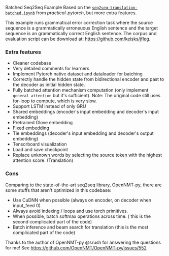Batched Seq2Seq Example
Based on the [`seq2seq-translation-batched.ipynb`](https://github.com/spro/practical-pytorch/blob/master/seq2seq-translation/seq2seq-translation-batched.ipynb) from *practical-pytorch*, but more extra features.

This example runs grammatical error correction task where the source sequence is a grammatically erroneuous English sentence and the target sequence is an grammatically correct English sentence. The corpus and evaluation script can be download at: https://github.com/keisks/jfleg.

### Extra features
- Cleaner codebase
- Very detailed comments for learners
- Implement Pytorch native dataset and dataloader for batching
- Correctly handle the hidden state from bidirectional encoder and past to the decoder as initial hidden state.
- Fully batched attention mechanism computation (only implement `general attention` but it's sufficient). Note: The original code still uses for-loop to compute, which is very slow.
- Support LSTM instead of only GRU
- Shared embeddings (encoder's input embedding and decoder's input embedding)
- Pretrained Glove embedding
- Fixed embedding
- Tie embeddings (decoder's input embedding and decoder's output embedding)
- Tensorboard visualization
- Load and save checkpoint
- Replace unknown words by selecting the source token with the highest attention score. (Translation)

### Cons
Comparing to the state-of-the-art seq2seq library, OpenNMT-py, there are some stuffs that aren't optimized in this codebase:
- Use CuDNN when possible (always on encoder, on decoder when input_feed 0)
- Always avoid indexing / loops and use torch primitives.
- When possible, batch softmax operations across time. ( this is the second complicated part of the code)
- Batch inference and beam search for translation (this is the most complicated part of the code)

Thanks to the author of OpenNMT-py @srush for answering the questions for me! See https://github.com/OpenNMT/OpenNMT-py/issues/552
